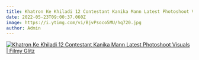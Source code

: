 ```yaml
---
title: Khatron Ke Khiladi 12 Contestant Kanika Mann Latest Photoshoot Visuals
date: 2022-05-23T09:00:37.060Z
image: https://i.ytimg.com/vi/BjvPsoco5MU/hq720.jpg
author: Admin
---
```

[![Khatron Ke Khiladi 12 Contestant Kanika Mann Latest Photoshoot Visuals | Filmy Glitz](https://i.ytimg.com/vi/BjvPsoco5MU/hq720.jpg)](https://dailynewz.xyz/video.php?v=BjvPsoco5MU&t=Khatron%20Ke%20Khiladi%2012%20Contestant%20Kanika%20Mann%20Latest%20Photoshoot%20Visuals%20|%20Filmy%20Glitz)